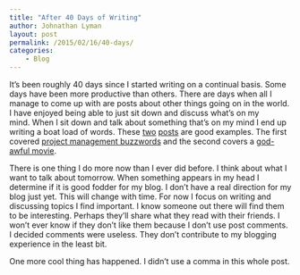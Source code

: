 ```yaml
---
title: "After 40 Days of Writing"
author: Johnathan Lyman
layout: post
permalink: /2015/02/16/40-days/
categories:
    - Blog
---
```


It’s been roughly 40 days since I started writing on a continual basis. Some days have been more productive than others. There are days when all I manage to come up with are posts about other things going on in the world. I have enjoyed being able to just sit down and discuss what’s on my mind.&nbsp;When I sit down and talk about something that’s on my mind I end up writing a boat load of words. These [two](http://johnathanlyman.com/p/47/fire-drill) [posts](http://johnathanlyman.com/p/572/50-shades) are good examples. The first covered [project management buzzwords](http://johnathanlyman.com/p/47/fire-drill) and the second covers a [god-awful movie](http://johnathanlyman.com/p/572/50-shades).

There is one thing I do more now than I ever did before. I think about what I want to talk about tomorrow. When something appears in my head I determine if it is good fodder for my blog. I don’t have a real direction for my blog just yet. This will change with time. For now I focus on writing and discussing topics I find important. I know someone out there will find them to be interesting. Perhaps they’ll share what they read with their friends.&nbsp;I won’t ever know if they don’t like them because I don’t use post comments. I decided comments were useless.&nbsp;They don’t contribute to my blogging experience in the least bit.&nbsp;

One more cool thing has happened. I didn’t use a comma in this whole post.

